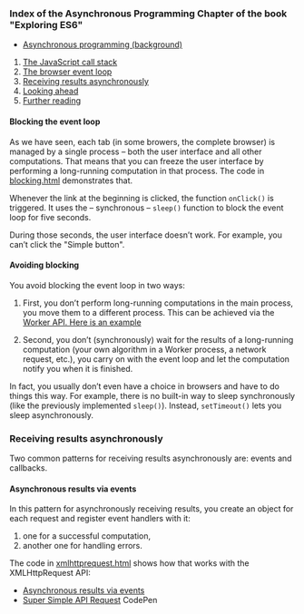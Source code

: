 ### Index of the Asynchronous Programming Chapter of the book "Exploring ES6"

* [ Asynchronous programming (background)](http://exploringjs.com/es6/ch_async.html)
<ol>
  <li> <a href="http://exploringjs.com/es6/ch_async.html#sec_javascript-call-stack"><span class="section-number"> </span>The JavaScript call stack</a> </li>
  <li> <a href="http://exploringjs.com/es6/ch_async.html#sec_browser-event-loop"><span class="section-number"> </span>The browser event loop</a> </li>
  <li> <a href="http://exploringjs.com/es6/ch_async.html#sec_receiving-results-asynchronously"><span class="section-number"> </span>Receiving results asynchronously</a> </li>
  <li> <a href="http://exploringjs.com/es6/ch_async.html#sec_looking-ahead-async"><span class="section-number"> </span>Looking ahead</a> </li>
  <li> <a href="http://exploringjs.com/es6/ch_async.html#sec_further-reading-async"><span class="section-number"> </span>Further reading</a> </li>
</ol>

#### Blocking the event loop 

As we have seen, each tab (in some browers, the complete browser) is managed by a single process – both the user interface and all other computations. That means that you can freeze the user interface by performing a long-running computation in that process. The code in
[blocking.html](blocking.html) 
demonstrates that.

Whenever the link at the beginning is clicked, the function `onClick()` is triggered. 
It uses the – synchronous – `sleep()` function to block the event loop for five seconds. 

During those seconds, the user interface doesn’t work. For example,
you can’t click the "Simple button".

#### Avoiding blocking 

You avoid blocking the event loop in two ways:

1. First, you don’t perform long-running computations in the main process, you move them to a different process. This can be achieved via the 
[Worker API. Here is an example](https://github.com/SYTW/simple-web-worker/tree/8fe44aa1b892d266543dbc060c7ac85cb181aee4)

2. Second, you don’t (synchronously) wait for the results of a long-running computation (your own algorithm in a Worker process, a network request, etc.), you carry on with the event loop and let the computation notify you when it is finished. 

In fact, you usually don’t even have a choice in browsers and have to do things this way. For example, there is no built-in way to sleep synchronously (like the previously implemented `sleep()`). Instead, `setTimeout()` lets you sleep asynchronously.


### Receiving results asynchronously 

Two common patterns for receiving results asynchronously are: events and callbacks.

#### Asynchronous results via events 

In this pattern for asynchronously receiving results, you create an object for each request and register event handlers with it: 

1. one for a successful computation, 
2. another one for handling errors. 

The code in [xmlhttprequest.html](xmlhttprequest.html) shows how that works with the XMLHttpRequest API:

  <ul>
    <li> <a href="http://exploringjs.com/es6/ch_async.html#sec_receiving-results-asynchronously">Asynchronous results via events</a> </li>
    <li> <a href="https://codepen.io/rimager/pen/duhkF">Super Simple API Request</a> CodePen </li>
  </ul>

